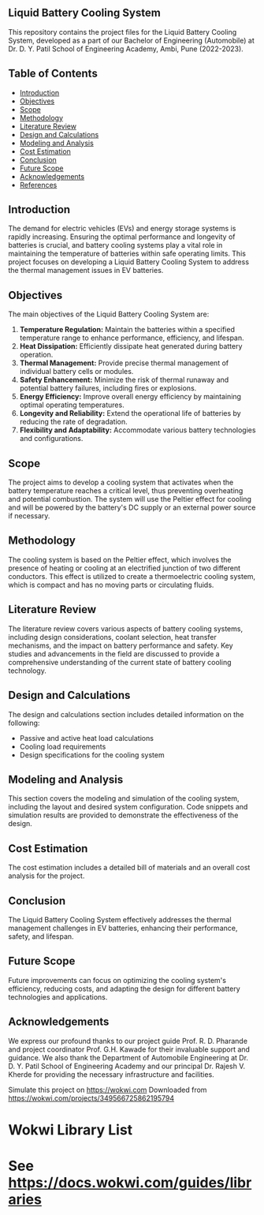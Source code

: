 ## Liquid Battery Cooling System

This repository contains the project files for the Liquid Battery Cooling System, developed as a part of our Bachelor of Engineering (Automobile) at Dr. D. Y. Patil School of Engineering Academy, Ambi, Pune (2022-2023).

## Table of Contents

- [Introduction](#introduction)
- [Objectives](#objectives)
- [Scope](#scope)
- [Methodology](#methodology)
- [Literature Review](#literature-review)
- [Design and Calculations](#design-and-calculations)
- [Modeling and Analysis](#modeling-and-analysis)
- [Cost Estimation](#cost-estimation)
- [Conclusion](#conclusion)
- [Future Scope](#future-scope)
- [Acknowledgements](#acknowledgements)
- [References](#references)

## Introduction

The demand for electric vehicles (EVs) and energy storage systems is rapidly increasing. Ensuring the optimal performance and longevity of batteries is crucial, and battery cooling systems play a vital role in maintaining the temperature of batteries within safe operating limits. This project focuses on developing a Liquid Battery Cooling System to address the thermal management issues in EV batteries.

## Objectives

The main objectives of the Liquid Battery Cooling System are:

1. **Temperature Regulation:** Maintain the batteries within a specified temperature range to enhance performance, efficiency, and lifespan.
2. **Heat Dissipation:** Efficiently dissipate heat generated during battery operation.
3. **Thermal Management:** Provide precise thermal management of individual battery cells or modules.
4. **Safety Enhancement:** Minimize the risk of thermal runaway and potential battery failures, including fires or explosions.
5. **Energy Efficiency:** Improve overall energy efficiency by maintaining optimal operating temperatures.
6. **Longevity and Reliability:** Extend the operational life of batteries by reducing the rate of degradation.
7. **Flexibility and Adaptability:** Accommodate various battery technologies and configurations.

## Scope

The project aims to develop a cooling system that activates when the battery temperature reaches a critical level, thus preventing overheating and potential combustion. The system will use the Peltier effect for cooling and will be powered by the battery's DC supply or an external power source if necessary.

## Methodology

The cooling system is based on the Peltier effect, which involves the presence of heating or cooling at an electrified junction of two different conductors. This effect is utilized to create a thermoelectric cooling system, which is compact and has no moving parts or circulating fluids.

## Literature Review

The literature review covers various aspects of battery cooling systems, including design considerations, coolant selection, heat transfer mechanisms, and the impact on battery performance and safety. Key studies and advancements in the field are discussed to provide a comprehensive understanding of the current state of battery cooling technology.

## Design and Calculations

The design and calculations section includes detailed information on the following:

- Passive and active heat load calculations
- Cooling load requirements
- Design specifications for the cooling system

## Modeling and Analysis

This section covers the modeling and simulation of the cooling system, including the layout and desired system configuration. Code snippets and simulation results are provided to demonstrate the effectiveness of the design.

## Cost Estimation

The cost estimation includes a detailed bill of materials and an overall cost analysis for the project.

## Conclusion

The Liquid Battery Cooling System effectively addresses the thermal management challenges in EV batteries, enhancing their performance, safety, and lifespan.

## Future Scope

Future improvements can focus on optimizing the cooling system's efficiency, reducing costs, and adapting the design for different battery technologies and applications.

## Acknowledgements

We express our profound thanks to our project guide Prof. R. D. Pharande and project coordinator Prof. G.H. Kawade for their invaluable support and guidance. We also thank the Department of Automobile Engineering at Dr. D. Y. Patil School of Engineering Academy and our principal Dr. Rajesh V. Kherde for providing the necessary infrastructure and facilities.


Simulate this project on https://wokwi.com
Downloaded from https://wokwi.com/projects/349566725862195794
# Wokwi Library List
# See https://docs.wokwi.com/guides/libraries
